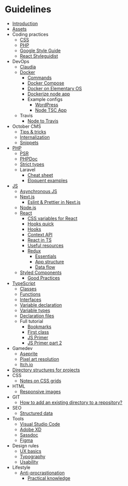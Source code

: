 # Guidelines

* [Introduction](README.md)
* [Assets](assets/README.md)
* Coding practices
    * [CSS](coding-practices/css.md)
    * [PHP](coding-practices/php.md)
    * [Google Style Guide](coding-practices/google-style-guide.md)
    * [React Styleguidist](coding-practices/react-styleguidist.md)
* DevOps
    * [Claudia](devops/claudia/README.md)
    * [Docker](devops/docker/README.md)
        * [Commands](devops/docker/commands.md)
        * [Docker Compose](devops/docker/docker-compose.md)
        * [Docker on Elementary OS](devops/docker/docker-on-elementary.md)
        * [Dockerize node app](devops/docker/dockerize-node-app.md)
        * Example configs
            * [WordPress](devops/docker/compose-examples/wordpress.md)
            * [Node TSC App](devops/docker/compose-examples/node-tsc-app.md)
    * Travis
        * [Node to Travis](devops/travis/node-to-aws.md)
* October CMS
    * [Tips & tricks](october-cms/README.md)
    * [Internalization](october-cms/l18n.md)
    * [Snippets](october-cms/snippets.md)
* [PHP](php/README.md)
    * [PSR](php/PSR.md)
    * [PHPDoc](php/PHPDoc.md)
    * [Strict types](php/strict-types.md)
    * Laravel
        * [Cheat sheet](php/laravel/README.md)
        * [Eloquent examples](php/laravel/eloquent.md)
* [JS](js/README.md)
    * [Asynchronous JS](js/asynchonous-js.md)
    * [Next.js](js/Next.js/README.md)
        * [Eslint & Prettier in Next.js](js/Next.js/eslint-and-prettier.md)
    * [Node.js](js/Node.js/README.md)
    * [React](js/React/README.md)
        * [CSS variables for React](js/React/css-variables-for-react.md)
        * [Hooks quick](js/React/hooks-quick.md)
        * [Hooks](js/React/hooks.md)
        * [Context API](js/React/react-context-api.md)
        * [React in TS](js/React/react-in-ts.md)
        * [Useful resources](js/React/useful-resources.md)
        * [Redux](js/React/Redux/README.md)
            * [Essentials](js/React/Redux/essentials.md)
            * [App structure](js/React/Redux/app-structure.md)
            * [Data flow](js/React/Redux/data-flow.md)
    * [Styled Components](js/styled-components/README.md)
        * [Good Practices](js/styled-components/good-practices.md)
* [TypeScript](type-script/README.md) 
    * [Classes](type-script/classes.md)
    * [Functions](type-script/functions.md)
    * [Interfaces](type-script/interfaces.md)
    * [Variable declaration](type-script/variable-declaration.md)
    * [Variable types](/type-script/variable-types.md)
    * [Declaration files](type-script/declaration-files.md)
    * Full tutorial 
        * [Bookmarks](type-script/full-tutorial/BOOKMARKS.md)
        * [First class](type-script/full-tutorial/001-first-class.md)
        * [JS Primer](type-script/full-tutorial/002-js-primer.md)
        * [JS Primer part 2](ype-script/full-tutorial/003-js-primer-2.md)
* Gamedev
    * [Aseprite](gamedev/graphics/aseprite.md)
    * [Pixel art resolution](pixel-art-resolution.md)
    * [Itch.io](gamedev/itch.io/README.md)
* [Directory structures for projects](directory-structures/README.md)
* CSS
    * [Notes on CSS grids](css/notes-on-grids.md)
* HTML
    * [Responsive images](html/responsive-images.md)
* GIT
    * [How to add an existing directory to a repository?](git/existing-directory.md)
* SEO
    * [Structured data](seo/structured-data.md)
* Tools
    * [Visual Studio Code](tools/visual-studio-tips.md)
    * [Adobe XD](tools/adobe-xd-tips.md)
    * [Sassdoc](tools/sassdoc.md)
    * [Figma](tools/figma.md)
* Design rules
    * [UX basics](design-rules/ux.md)
    * [Typography](design-rules/typography.md)
    * [Usability](design-rules/ux/usability.md)
* Lifestyle
    * [Anti-procrastionation](lifestyle/procrastination/README.md)
        * [Practical knowledge](lifestyle/procrastination/practical-knowledge.md)